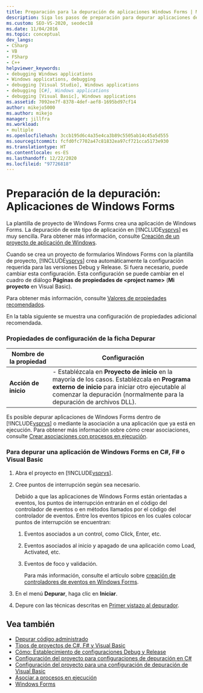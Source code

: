 ```yaml
---
title: Preparación para la depuración de aplicaciones Windows Forms | Microsoft Docs
description: Siga los pasos de preparación para depurar aplicaciones de Windows Forms, las cuales se crean mediante la plantilla de proyecto de Windows Forms en Visual Studio.
ms.custom: SEO-VS-2020, seodec18
ms.date: 11/04/2016
ms.topic: conceptual
dev_langs:
- CSharp
- VB
- FSharp
- C++
helpviewer_keywords:
- debugging Windows applications
- Windows applications, debugging
- debugging [Visual Studio], Windows applications
- debugging [C#], Windows applications
- debugging [Visual Basic], Windows applications
ms.assetid: 7092ee7f-8378-4def-aef8-1695bd97cf14
author: mikejo5000
ms.author: mikejo
manager: jillfra
ms.workload:
- multiple
ms.openlocfilehash: 3ccb195d6c4a35e4ca3b89c5505ab14c45a5d555
ms.sourcegitcommit: fcfd0fc7702a47c81832ea97cf721cca5173e930
ms.translationtype: HT
ms.contentlocale: es-ES
ms.lasthandoff: 12/22/2020
ms.locfileid: "97726818"
---
```

# <a name="debugging-preparation-windows-forms-applications"></a>Preparación de la depuración: Aplicaciones de Windows Forms
La plantilla de proyecto de Windows Forms crea una aplicación de Windows Forms. La depuración de este tipo de aplicación en [!INCLUDE[vsprvs](../code-quality/includes/vsprvs_md.md)] es muy sencilla. Para obtener más información, consulte [Creación de un proyecto de aplicación de Windows](/previous-versions/visualstudio/visual-studio-2010/42wc9kk5(v=vs.100)).

 Cuando se crea un proyecto de formularios Windows Forms con la plantilla de proyecto, [!INCLUDE[vsprvs](../code-quality/includes/vsprvs_md.md)] crea automáticamente la configuración requerida para las versiones Debug y Release. Si fuera necesario, puede cambiar esta configuración. Esta configuración se puede cambiar en el cuadro de diálogo **Páginas de propiedades de \<project name>** (**Mi proyecto** en Visual Basic).

 Para obtener más información, consulte [Valores de propiedades recomendados](../debugger/managed-debugging-recommended-property-settings.md).

 En la tabla siguiente se muestra una configuración de propiedades adicional recomendada.

### <a name="configuration-properties-in-debug-tab"></a>Propiedades de configuración de la ficha Depurar

|**Nombre de la propiedad**|**Configuración**|
|-----------------------|-----------------|
|**Acción de inicio**|- Establézcala en **Proyecto de inicio** en la mayoría de los casos. Establézcala en **Programa externo de inicio** para iniciar otro ejecutable al comenzar la depuración (normalmente para la depuración de archivos DLL).|

 Es posible depurar aplicaciones de Windows Forms dentro de [!INCLUDE[vsprvs](../code-quality/includes/vsprvs_md.md)] o mediante la asociación a una aplicación que ya está en ejecución. Para obtener más información sobre cómo crear asociaciones, consulte [Crear asociaciones con procesos en ejecución](../debugger/attach-to-running-processes-with-the-visual-studio-debugger.md).

### <a name="to-debug-a-c-f-or-visual-basic-windows-forms-application"></a>Para depurar una aplicación de Windows Forms en C#, F# o Visual Basic

1. Abra el proyecto en [!INCLUDE[vsprvs](../code-quality/includes/vsprvs_md.md)].

2. Cree puntos de interrupción según sea necesario.

    Debido a que las aplicaciones de Windows Forms están orientadas a eventos, los puntos de interrupción entrarán en el código del controlador de eventos o en métodos llamados por el código del controlador de eventos. Entre los eventos típicos en los cuales colocar puntos de interrupción se encuentran:

   1. Eventos asociados a un control, como Click, Enter, etc.

   2. Eventos asociados al inicio y apagado de una aplicación como Load, Activated, etc.

   3. Eventos de foco y validación.

      Para más información, consulte el artículo sobre [creación de controladores de eventos en Windows Forms](/dotnet/framework/winforms/creating-event-handlers-in-windows-forms).

3. En el menú **Depurar**, haga clic en **Iniciar**.

4. Depure con las técnicas descritas en [Primer vistazo al depurador](../debugger/debugger-feature-tour.md).

## <a name="see-also"></a>Vea también
- [Depurar código administrado](../debugger/debugging-managed-code.md)
- [Tipos de proyectos de C#, F# y Visual Basic](../debugger/debugging-preparation-csharp-f-hash-and-visual-basic-project-types.md)
- [Cómo: Establecimiento de configuraciones Debug y Release](../debugger/how-to-set-debug-and-release-configurations.md)
- [Configuración del proyecto para configuraciones de depuración en C#](../debugger/project-settings-for-csharp-debug-configurations.md)
- [Configuración del proyecto para una configuración de depuración de Visual Basic](../debugger/project-settings-for-a-visual-basic-debug-configuration.md)
- [Asociar a procesos en ejecución](../debugger/attach-to-running-processes-with-the-visual-studio-debugger.md)
- [Windows Forms](/dotnet/framework/winforms/index)